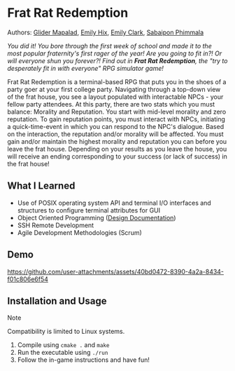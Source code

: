 # Frat Rat Redemption
 
Authors: [Glider Mapalad](https://github.com/gmapa002), [Emily Hix](https://github.com/emilyhix), [Emily Clark](https://github.com/emii331), [Sabaipon Phimmala](https://github.com/bphimmala)

_You did it! You bore through the first week of school and made it to the most popular fraternity's first rager of the year! Are you going to fit in?! Or will everyone shun you forever?! Find out in **Frat Rat Redemption**, the "try to desperately fit in with everyone" RPG simulator game!_

Frat Rat Redemption is a terminal-based RPG that puts you in the shoes of a party goer at your first college party. Navigating through a top-down view of the frat house, you see a layout populated with interactable NPCs - your fellow party attendees. At this party, there are two stats which you must balance: Morality and Reputation. You start with mid-level morality and zero reputation. To gain reputation points, you must interact with NPCs, initiating a quick-time-event in which you can respond to the NPC's dialogue. Based on the interaction, the reputation and/or morality will be affected. You must gain and/or maintain the highest morality and reputation you can before you leave the frat house. Depending on your results as you leave the house, you will receive an ending corresponding to your success (or lack of success) in the frat house!

 ## What I Learned
- Use of POSIX operating system API and terminal I/O interfaces and structures to configure terminal attributes for GUI
- Object Oriented Programming ([Design Documentation](https://github.com/emilyhix/FratRatRedemption/wiki/Design-Documentation))
- SSH Remote Development
- Agile Development Methodologies (Scrum)
  
 ## Demo
 https://github.com/user-attachments/assets/40bd0472-8390-4a2a-8434-f01c806e6f54

 ## Installation and Usage
 >[!NOTE]
 > Compatibility is limited to Linux systems.
 1. Compile using `cmake .` and `make`
 2. Run the executable using `./run`
 3. Follow the in-game instructions and have fun!
